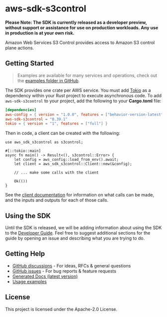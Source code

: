 # aws-sdk-s3control

**Please Note: The SDK is currently released as a developer preview, without support or assistance for use
on production workloads. Any use in production is at your own risk.**

Amazon Web Services S3 Control provides access to Amazon S3 control plane actions.

## Getting Started

> Examples are available for many services and operations, check out the
> [examples folder in GitHub](https://github.com/awslabs/aws-sdk-rust/tree/main/examples).

The SDK provides one crate per AWS service. You must add [Tokio](https://crates.io/crates/tokio)
as a dependency within your Rust project to execute asynchronous code. To add `aws-sdk-s3control` to
your project, add the following to your **Cargo.toml** file:

```toml
[dependencies]
aws-config = { version = "1.0.0", features = ["behavior-version-latest"] }
aws-sdk-s3control = "0.39.1"
tokio = { version = "1", features = ["full"] }
```

Then in code, a client can be created with the following:

```rust,no_run
use aws_sdk_s3control as s3control;

#[::tokio::main]
async fn main() -> Result<(), s3control::Error> {
    let config = aws_config::load_from_env().await;
    let client = aws_sdk_s3control::Client::new(&config);

    // ... make some calls with the client

    Ok(())
}
```

See the [client documentation](https://docs.rs/aws-sdk-s3control/latest/aws_sdk_s3control/client/struct.Client.html)
for information on what calls can be made, and the inputs and outputs for each of those calls.

## Using the SDK

Until the SDK is released, we will be adding information about using the SDK to the
[Developer Guide](https://docs.aws.amazon.com/sdk-for-rust/latest/dg/welcome.html). Feel free to suggest
additional sections for the guide by opening an issue and describing what you are trying to do.

## Getting Help

* [GitHub discussions](https://github.com/awslabs/aws-sdk-rust/discussions) - For ideas, RFCs & general questions
* [GitHub issues](https://github.com/awslabs/aws-sdk-rust/issues/new/choose) - For bug reports & feature requests
* [Generated Docs (latest version)](https://awslabs.github.io/aws-sdk-rust/)
* [Usage examples](https://github.com/awslabs/aws-sdk-rust/tree/main/examples)

## License

This project is licensed under the Apache-2.0 License.

